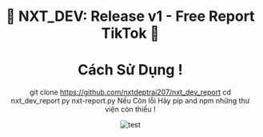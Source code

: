 <div align=center>
 
# 🚀 NXT_DEV: Release v1 - Free Report TikTok  🚀

# Cách Sử Dụng !
git clone https://github.com/nxtdeptrai207/nxt_dev_report
cd nxt_dev_report
py nxt-report.py
Nếu Còn lỗi Hãy pip and npm những thư viện còn thiếu !

![test](https://user-images.githubusercontent.com/112190071/199890968-29b1486f-d452-47c1-8d84-e546787252c1.png)
